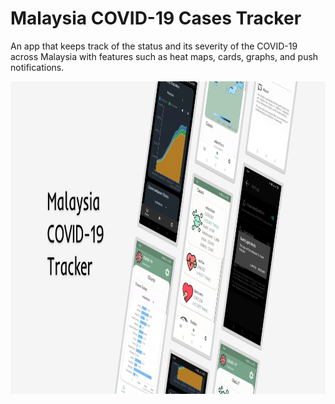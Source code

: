 # Malaysia COVID-19 Cases Tracker

An app that keeps track of the status and its severity of the COVID-19 across Malaysia with features such as heat maps, cards, graphs, and push notifications.

<p align="center">
    <img src="https://github.com/DeathCatx/covid-19-my/blob/61848e918fe2c1069a3c595b8a5940994c17ffd4/covid_app.png" height="500">
</p>
